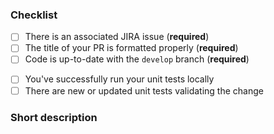 <!--
Thank you for submitting a pull request!

Please make sure:
- the checklist is completed before asking for review.

-->

### Checklist

* [ ] There is an associated JIRA issue (**required**)
* [ ] The title of your PR is formatted properly (**required**)
* [ ] Code is up-to-date with the `develop` branch (**required**)
<!-- optional-tasks-start -->
* [ ] You've successfully run your unit tests locally
* [ ] There are new or updated unit tests validating the change
<!-- optional-tasks-end -->

### Short description
